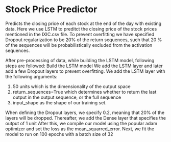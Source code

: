 # Stock Price Predictor
Predicts the closing price of each stock at the end of the day with existing data.
Here we use LSTM to preditct the closing price of the stock prices mentioned in the IXIC.csv file. To prevent overfitting we have specified Dropout regularization to be 20% of the 
return sequences, such that 20 % of the sequences will be probabilistically excluded from the activation sequences.

After pre-processing of data, while building the LSTM model, following steps are followed:
Build the LSTM model 
 We add the LSTM layer and later add a few Dropout layers to prevent overfitting. 
 We add the LSTM layer with the following arguments:
 1. 50 units which is the dimensionality of the output space
 2. return_sequences=True which determines whether to return the last output in the output sequence, or the full sequence
 3. input_shape as the shape of our training set.

 When defining the Dropout layers, we specify 0.2, meaning that 20% of the layers will be dropped.
 Thereafter, we add the Dense layer that specifies the output of 1 unit
 After this, we compile our model using the popular adam optimizer and set the loss as the mean_squarred_error.
 Next, we fit the model to run on 100 epochs with a batch size of 32
